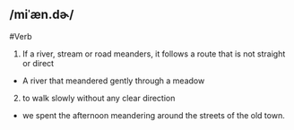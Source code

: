 ## /miˈæn.dɚ/
#Verb
1. If a river, stream or road meanders,  it follows a route that is not straight or direct

- A river that meandered gently through a meadow

2. to walk slowly without any clear direction

- we spent the afternoon meandering around the streets of the old town.